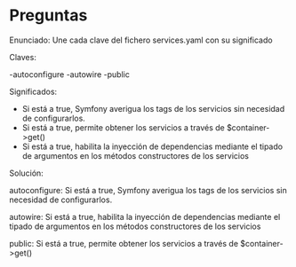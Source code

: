 Preguntas
=========

Enunciado: Une cada clave del fichero services.yaml con su significado


Claves:

-autoconfigure
-autowire
-public

Significados:

- Si está a true, Symfony averigua los tags de los servicios sin necesidad de configurarlos.
- Si está a true, permite obtener los servicios a través de $container->get()
- Si está a true, habilita la inyección de dependencias mediante el tipado de argumentos en los métodos constructores de los servicios


Solución:

autoconfigure: Si está a true, Symfony averigua los tags de los servicios sin necesidad de configurarlos.

autowire: Si está a true, habilita la inyección de dependencias mediante el tipado de argumentos en los métodos constructores de los servicios

public: Si está a true, permite obtener los servicios a través de $container->get()